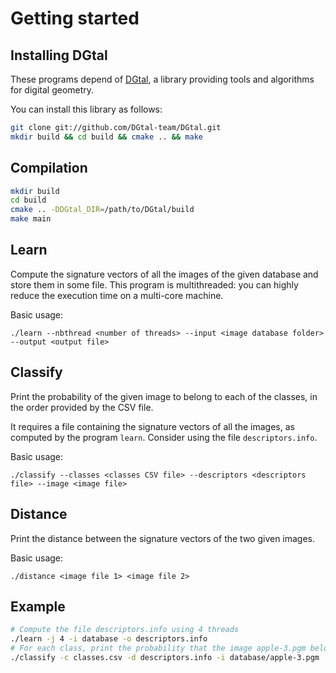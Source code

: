# Getting started

## Installing DGtal

These programs depend of [DGtal](http://dgtal.org/), a library providing tools
and algorithms for digital geometry.

You can install this library as follows:

```bash
git clone git://github.com/DGtal-team/DGtal.git
mkdir build && cd build && cmake .. && make
```

## Compilation

```bash
mkdir build
cd build
cmake .. -DDGtal_DIR=/path/to/DGtal/build
make main
```

## Learn

Compute the signature vectors of all the images of the given database and store
them in some file. This program is multithreaded: you can highly reduce the execution
time on a multi-core machine.

Basic usage:
```
./learn --nbthread <number of threads> --input <image database folder> --output <output file>
```

## Classify

Print the probability of the given image to belong to each of the classes, in the
order provided by the CSV file.

It requires a file containing the signature vectors of all the images, as computed
by the program `learn`. Consider using the file `descriptors.info`.

Basic usage:
```
./classify --classes <classes CSV file> --descriptors <descriptors file> --image <image file>
```

## Distance

Print the distance between the signature vectors of the two given images.

Basic usage:

```
./distance <image file 1> <image file 2>
```

## Example

```bash
# Compute the file descriptors.info using 4 threads
./learn -j 4 -i database -o descriptors.info
# For each class, print the probability that the image apple-3.pgm belongs to it.
./classify -c classes.csv -d descriptors.info -i database/apple-3.pgm
```
